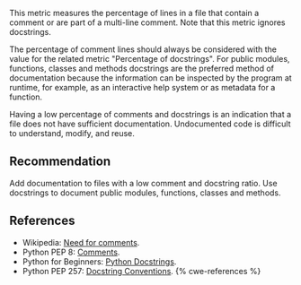This metric measures the percentage of lines in a file that contain a comment or are part of a multi-line comment. Note that this metric ignores docstrings.

The percentage of comment lines should always be considered with the value for the related metric "Percentage of docstrings". For public modules, functions, classes and methods docstrings are the preferred method of documentation because the information can be inspected by the program at runtime, for example, as an interactive help system or as metadata for a function.

Having a low percentage of comments and docstrings is an indication that a file does not have sufficient documentation. Undocumented code is difficult to understand, modify, and reuse.


## Recommendation
Add documentation to files with a low comment and docstring ratio. Use docstrings to document public modules, functions, classes and methods.


## References
* Wikipedia: [ Need for comments](http://en.wikipedia.org/wiki/Comment_%28computer_programming%29#Need_for_comments).
* Python PEP 8: [Comments](http://www.python.org/dev/peps/pep-0008/#comments).
* Python for Beginners: [ Python Docstrings](http://www.pythonforbeginners.com/basics/python-docstrings/).
* Python PEP 257: [Docstring Conventions](http://www.python.org/dev/peps/pep-0257/).
{% cwe-references %}
